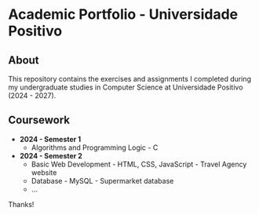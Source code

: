 # Academic Portfolio - Universidade Positivo

## About
This repository contains the exercises and assignments I completed during my undergraduate studies in Computer Science at Universidade Positivo (2024 - 2027).

## Coursework
- **2024 - Semester 1**
  - Algorithms and Programming Logic - C
- **2024 - Semester 2**
  - Basic Web Development - HTML, CSS, JavaScript - Travel Agency website
  - Database - MySQL - Supermarket database
  - ...

Thanks!

